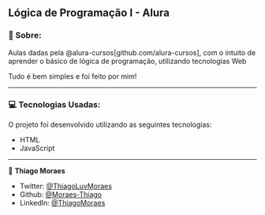 ## Lógica de Programação I - Alura

### 📖 Sobre:

Aulas dadas pela @alura-cursos[github.com/alura-cursos], com o intuito de aprender o básico de lógica de programação, utilizando tecnologias Web

Tudo é bem simples e foi feito por mim!

--- 

### 💻 Tecnologias Usadas:

O projeto foi desenvolvido utilizando as seguintes tecnologias:

- HTML
- JavaScript

---

👤 **Thiago Moraes**

* Twitter: [@ThiagoLuvMoraes](https://twitter.com/ThiagoLuvMoraes)
* Github: [@Moraes-Thiago](https://github.com/moraes-thiago)
* LinkedIn: [@ThiagoMoraes](https://www.linkedin.com/in/thiago-moraes-b6961a1a9/)
